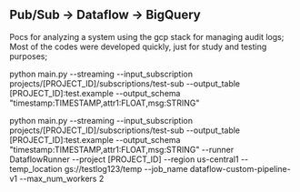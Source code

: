 ## Pub/Sub -> Dataflow -> BigQuery

Pocs for analyzing a system using the gcp stack for managing audit logs;
<br>
Most of the codes were developed quickly, just for study and testing purposes;

python main.py --streaming --input_subscription projects/[PROJECT_ID]/subscriptions/test-sub --output_table [PROJECT_ID]:test.example --output_schema "timestamp:TIMESTAMP,attr1:FLOAT,msg:STRING"


python main.py --streaming --input_subscription projects/[PROJECT_ID]/subscriptions/test-sub --output_table [PROJECT_ID]:test.example --output_schema "timestamp:TIMESTAMP,attr1:FLOAT,msg:STRING" --runner DataflowRunner --project [PROJECT_ID] --region us-central1 --temp_location gs://testlog123/temp --job_name dataflow-custom-pipeline-v1 --max_num_workers 2
